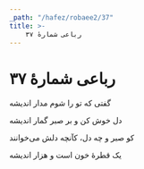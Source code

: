 ```yaml
---
_path: "/hafez/robaee2/37"
title: >-
    رباعی شمارهٔ ۳۷
---
```

# رباعی شمارهٔ ۳۷

<div class="b" id="bn1"><div class="m1"><p>گفتی که تو را شوم مدار اندیشه</p></div>
<div class="m2"><p>دل خوش کن و بر صبر گمار اندیشه</p></div></div>
<div class="b" id="bn2"><div class="m1"><p>کو صبر و چه دل، کآنچه دلش می‌خوانند</p></div>
<div class="m2"><p>یک قطرهٔ خون است و هزار اندیشه</p></div></div>
